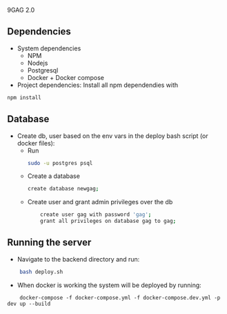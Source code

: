 9GAG 2.0

<h2>Dependencies</h2>

* System dependencies
    - NPM
    - Nodejs
    - Postgresql
    - Docker + Docker compose
* Project dependencies: Install all npm dependendies with
``` bash
npm install
```

<h2>Database</h2>

* Create db, user based on the env vars in the deploy bash script (or docker files):
    * Run
        ``` bash
        sudo -u postgres psql
        ```
    * Create a database
        ``` bash
        create database newgag;
        ```
    * Create user and grant admin privileges over the db
        ``` bash
            create user gag with password 'gag';
            grant all privileges on database gag to gag;
        ```
    
<h2> Running the server </h2>

* Navigate to the backend directory and run:
```bash
    bash deploy.sh
```
* When docker is working the system will be deployed by running:
```
    docker-compose -f docker-compose.yml -f docker-compose.dev.yml -p dev up --build
```



